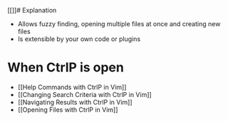 [[]]# Explanation
- Allows fuzzy finding, opening multiple files at once and creating new files
- Is extensible by your own code or plugins

# When CtrlP is open
- [[Help Commands with CtrlP in Vim]]
- [[Changing Search Criteria with CtrlP in Vim]]
- [[Navigating Results with CtrlP in Vim]]
- [[Opening Files with CtrlP in Vim]]